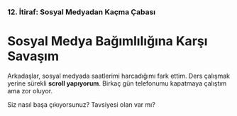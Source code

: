 ### 12. İtiraf: Sosyal Medyadan Kaçma Çabası

# Sosyal Medya Bağımlılığına Karşı Savaşım

Arkadaşlar, sosyal medyada saatlerimi harcadığımı fark ettim. Ders çalışmak yerine sürekli **scroll yapıyorum**. Birkaç gün telefonumu kapatmaya çalıştım ama zor oluyor.

Siz nasıl başa çıkıyorsunuz? Tavsiyesi olan var mı?
